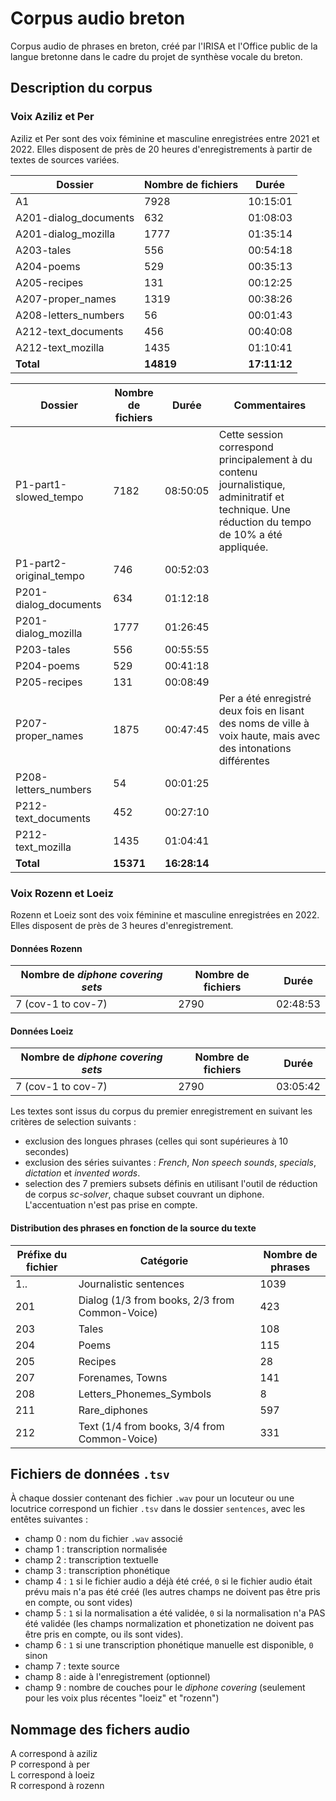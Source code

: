 # Corpus audio breton
Corpus audio de phrases en breton, créé par l'IRISA et l'Office public de la langue bretonne dans le cadre du projet de synthèse vocale du breton.

## Description du corpus
### Voix Aziliz et Per

Aziliz et Per sont des voix féminine et masculine enregistrées entre 2021 et 2022. Elles disposent de près de 20 heures d'enregistrements à partir de textes de sources variées.

| Dossier | Nombre de fichiers | Durée |
| ------- | ------------------ | -------- |
| A1      | 7928 | 10:15:01 |
|A201-dialog_documents|632|01:08:03|
|A201-dialog_mozilla|1777|01:35:14|
|A203-tales|556|00:54:18|
|A204-poems|529|00:35:13|
|A205-recipes|131|00:12:25|
|A207-proper_names|1319|00:38:26|
|A208-letters_numbers|56|00:01:43|
|A212-text_documents|456|00:40:08|
|A212-text_mozilla|1435|01:10:41|
|**Total**|**14819**|**17:11:12**|

| Dossier | Nombre de fichiers | Durée | Commentaires |
| ------- | ------------------ | -------- | -- |
|P1-part1-slowed_tempo|7182|08:50:05|Cette session correspond principalement à du contenu journalistique, adminitratif et technique. Une réduction du tempo de 10% a été appliquée.|
|P1-part2-original_tempo|746|00:52:03||
|P201-dialog_documents|634|01:12:18||
|P201-dialog_mozilla|1777|01:26:45||
|P203-tales|556|00:55:55||
|P204-poems|529|00:41:18||
|P205-recipes|131|00:08:49||
|P207-proper_names|1875|00:47:45|Per a été enregistré deux fois en lisant des noms de ville à voix haute, mais avec des intonations différentes|
|P208-letters_numbers|54|00:01:25||
|P212-text_documents|452|00:27:10||
|P212-text_mozilla|1435|01:04:41||
|**Total**|**15371**|**16:28:14**||

### Voix Rozenn et Loeiz
Rozenn et Loeiz sont des voix féminine et masculine enregistrées en 2022. Elles disposent de près de 3 heures d'enregistrement.
#### Données Rozenn
| Nombre de *diphone covering sets* | Nombre de fichiers | Durée |
| ------- | ------------------ | -------- |
|7 (cov-1 to cov-7)|2790|02:48:53|
#### Données Loeiz
| Nombre de *diphone covering sets* | Nombre de fichiers | Durée |
| ------- | ------------------ | -------- |
|7 (cov-1 to cov-7)|2790|03:05:42|

Les textes sont issus du corpus du premier enregistrement en suivant les critères de selection suivants :
- exclusion des longues phrases (celles qui sont supérieures à 10 secondes)
- exclusion des séries suivantes : *French*, *Non speech sounds*, *specials*, *dictation* et *invented words*.
- selection des 7 premiers subsets définis en utilisant l'outil de réduction de corpus *sc-solver*, chaque subset couvrant un diphone. L'accentuation n'est pas prise en compte.

#### Distribution des phrases en fonction de la source du texte
|Préfixe du fichier|Catégorie|Nombre de phrases|
| --- | --- | --- |
|1..|Journalistic sentences|1039|
|201|Dialog (1/3 from books, 2/3 from Common-Voice)|423|
|203|Tales|108|
|204|Poems|115|
|205|Recipes|28|
|207|Forenames, Towns|141|
|208|Letters_Phonemes_Symbols|8|
|211|Rare_diphones|597|
|212|Text (1/4 from books, 3/4 from Common-Voice)|331|



## Fichiers de données `.tsv`

À chaque dossier contenant des fichier `.wav` pour un locuteur ou une locutrice correspond un fichier `.tsv` dans le dossier `sentences`, avec les entêtes suivantes :

- champ 0 : nom du fichier `.wav` associé
- champ 1 : transcription normalisée
- champ 2 : transcription textuelle
- champ 3 : transcription phonétique
- champ 4 : `1` si le fichier audio a déjà été créé, `0` si le fichier audio était prévu mais n'a pas été créé (les autres champs ne doivent pas être pris en compte, ou sont vides)
- champ 5 : `1` si la normalisation a été validée, `0` si la normalisation n'a PAS été validée (les champs normalization et phonetization ne doivent pas être pris en compte, ou ils sont vides).
- champ 6 : `1` si une transcription phonétique manuelle est disponible, `0` sinon
- champ 7 : texte source
- champ 8 : aide à l'enregistrement (optionnel)
- champ 9 : nombre de couches pour le *diphone covering* (seulement pour les voix plus récentes "loeiz" et "rozenn")

## Nommage des fichers audio

A correspond à aziliz  
P correspond à per  
L correspond à loeiz  
R correspond à rozenn


